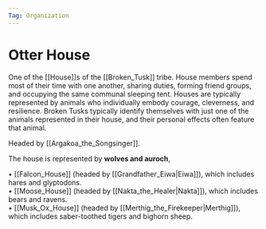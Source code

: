 ```yaml
---
Tag: Organization
---
```

# Otter House
One of the [[House]]s of the [[Broken_Tusk]] tribe. House members spend most of their time with one another, sharing duties, forming friend groups, and occupying the same communal sleeping tent. Houses are typically represented by animals who individually embody courage, cleverness, and resilience. Broken Tusks typically identify themselves with just one of the animals represented in their house, and their personal effects often feature that animal.

Headed by [[Argakoa_the_Songsinger]].

The house is represented by **wolves and auroch**, 

• [[Falcon_House]] (headed by [[Grandfather_Eiwa|Eiwa]]), which includes hares and glyptodons.  
• [[Moose_House]] (headed by [[Nakta_the_Healer|Nakta]]), which includes bears and ravens.  
• [[Musk_Ox_House]] (headed by [[Merthig_the_Firekeeper|Merthig]]), which includes saber-toothed tigers and bighorn sheep.    